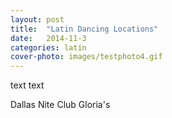 ```yaml
---
layout: post
title:  "Latin Dancing Locations"
date:   2014-11-3
categories: latin
cover-photo: images/testphoto4.gif
---
```


  text text
<!-- TODO: CONTAINS THE LIST OF LOCATIONS HERE THAT CAN BE ACCESSED FROM HOMEPAGE -->

Dallas Nite Club
Gloria's

